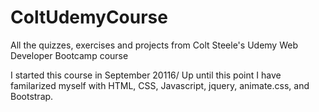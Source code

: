 # ColtUdemyCourse
All the quizzes, exercises and projects from Colt Steele's Udemy Web Developer Bootcamp course 

I started this course in September 20116/
Up until this point I have familarized myself with HTML, CSS, Javascript, jquery, animate.css, and Bootstrap.
